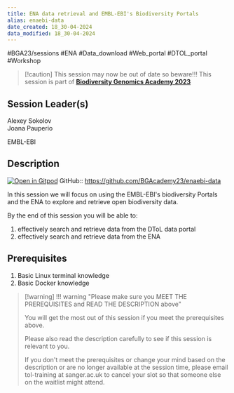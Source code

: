 ```yaml
---
title: ENA data retrieval and EMBL-EBI's Biodiversity Portals
alias: enaebi-data
date_created: 18_30-04-2024
data_modified: 18_30-04-2024
---
```

#BGA23/sessions #ENA #Data_download #Web_portal #DTOL_portal #Workshop

> [!caution] This session may now be out of date so beware!!!
> This session is part of [**Biodiversity Genomics Academy 2023**](https://BGA23.org)

## Session Leader(s)

Alexey Sokolov  
Joana Pauperio

EMBL-EBI

## Description
[![Open in Gitpod](https://gitpod.io/button/open-in-gitpod.svg)](https://gitpod.io/#https://github.com/BGAcademy23/enaebi-data)
GitHub:: https://github.com/BGAcademy23/enaebi-data

In this session we will focus on using the EMBL-EBI's biodiversity Portals and the ENA to explore and retrieve open biodiversity data.

By the end of this session you will be able to:

1. effectively search and retrieve data from the DToL data portal
2. effectively search and retrieve data from the ENA

## Prerequisites

1. Basic Linux terminal knowledge
2. Basic Docker knowledge

> [!warning] !!! warning "Please make sure you MEET THE PREREQUISITES and READ THE DESCRIPTION above"
> 
> You will get the most out of this session if you meet the prerequisites above.
> 
> Please also read the description carefully to see if this session is relevant to you.
> 
> If you don't meet the prerequisites or change your mind based on the description or are no longer available at the session time, please email tol-training at sanger.ac.uk to cancel your slot so that someone else on the waitlist might attend.
